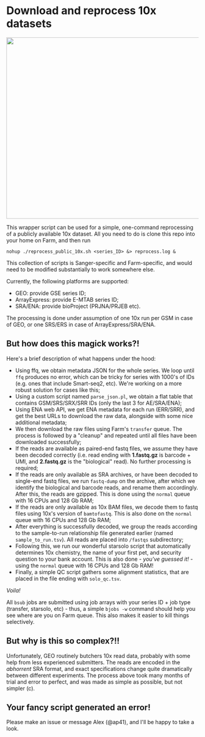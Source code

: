 # Download and reprocess 10x datasets

<img width="1233" height="474" src="https://github.com/cellgeni/reprocess_public_10x/blob/master/img/seriousman2.png">


This wrapper script can be used for a simple, one-command reprocessing of a publicly available 10x dataset. All you need to do is clone this repo into your home on Farm, and then run 

`nohup ./reprocess_public_10x.sh <series_ID> &> reprocess.log &`

This collection of scripts is Sanger-specific and Farm-specific, and would need to be modified substantially to work somewhere else.  

Currently, the following platforms are supported:

  - GEO: provide GSE series ID;
  - ArrayExpress: provide E-MTAB series ID;
  - SRA/ENA: provide bioProject (PRJNA/PRJEB etc). 

The processing is done under assumption of one 10x run per GSM in case of GEO, or one SRS/ERS in case of ArrayExpress/SRA/ENA. 

## But how does this magick works?!

Here's a brief description of what happens under the hood: 

  - Using ffq, we obtain metadata JSON for the whole series. We loop until `ffq` produces no error, which can be tricky for series with 1000's of IDs (e.g. ones that include Smart-seq2, etc). We're working on a more robust solution for cases like this; 
  - Using a custom script named `parse_json.pl`, we obtain a flat table that contains GSM/SRS/SRX/SRR IDs (only the last 3 for AE/SRA/ENA); 
  - Using ENA web API, we get ENA metadata for each run (ERR/SRR), and get the best URLs to download the raw data, alongside with some nice additional metadata;
  - We then download the raw files using Farm's `transfer` queue. The process is followed by a "cleanup" and repeated until all files have been downloaded successfully; 
  - If the reads are available as paired-end fastq files, we assume they have been decoded correctly (i.e. read ending with **1.fastq.gz** is barcode + UMI, and **2.fastq.gz** is the "biological" read). No further processing is required; 
  - If the reads are only available as SRA archives, or have been decoded to single-end fastq files, we run `fastq-dump` on the archive, after which we identify the biological and barcode reads, and rename them accordingly. After this, the reads are gzipped. This is done using the `normal` queue with 16 CPUs and 128 Gb RAM; 
  - If the reads are only available as 10x BAM files, we decode them to fastq files using 10x's version of `bamtofastq`. This is also done on the `normal` queue with 16 CPUs and 128 Gb RAM; 
  - After everything is successfully decoded, we group the reads according to the sample-to-run relationship file generated earlier (named `sample_to_run.tsv`). All reads are placed into `/fastqs` subdirectory;
  - Following this, we run our wonderful starsolo script that automatically determines 10x chemistry, the name of your first pet, and security question to your bank account. This is also done - *you've guessed it!* - using the `normal` queue with 16 CPUs and 128 Gb RAM! 
  - Finally, a simple QC script gathers some alignment statistics, that are placed in the file ending with `solo_qc.tsv`. 

*Voila!*

All `bsub` jobs are submitted using job arrays with your series ID + job type (transfer, starsolo, etc) - thus, a simple `bjobs -w` command should help you see where are you on Farm queue. This also makes it easier to kill things selectively. 

## But why is this so complex?!! 

Unfortunately, GEO routinely butchers 10x read data, probably with some help from less experienced submitters. The reads are encoded in the *abhorrent* SRA format, and exact specifications change quite dramatically between different experiments. The process above took many months of trial and error to perfect, and was made as simple as possible, but not simpler (c). 

## Your fancy script generated an error!

Please make an issue or message Alex (@ap41), and I'll be happy to take a look.
